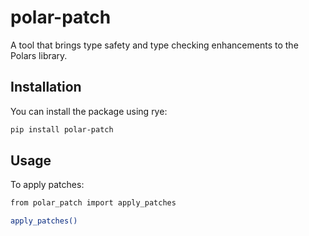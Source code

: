 # polar-patch

A tool that brings type safety and type checking enhancements to the Polars library.

## Installation

You can install the package using rye:

```bash
pip install polar-patch

```

## Usage

To apply patches:

```bash
from polar_patch import apply_patches

apply_patches()

```
